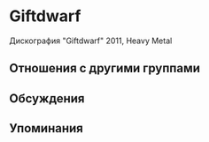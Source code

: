 # Giftdwarf

Дискография
"Giftdwarf" 2011, Heavy Metal

## Отношения с другими группами


## Обсуждения


## Упоминания

